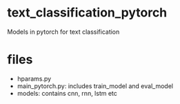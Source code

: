 # text_classification_pytorch
Models in pytorch for text classification

# files
<ul>
<li>hparams.py</li>
<li>main_pytorch.py: includes train_model and eval_model</li>
<li>models: contains cnn, rnn, lstm etc</li>
</ul>

